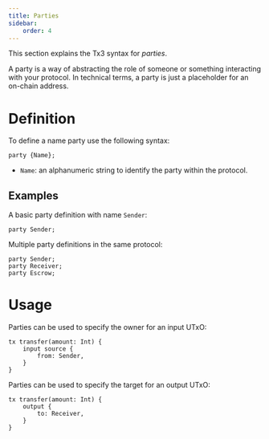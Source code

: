 ```yaml
---
title: Parties
sidebar:
    order: 4
---
```


This section explains the Tx3 syntax for _parties_.

A party is a way of abstracting the role of someone or something interacting with your protocol. In technical terms, a party is just a placeholder for an on-chain address.

# Definition

To define a name party use the following syntax:

```tx3
party {Name};
```

-  `Name`: an alphanumeric string to identify the party within the protocol.


## Examples

A basic party definition with name `Sender`:

```
party Sender;
```

Multiple party definitions in the same protocol:

```
party Sender;
party Receiver;
party Escrow;
```

# Usage

Parties can be used to specify the owner for an input UTxO:

```tx3
tx transfer(amount: Int) {
    input source {
        from: Sender,
    }
}
```

Parties can be used to specify the target for an output UTxO:

```tx3
tx transfer(amount: Int) {
    output {
        to: Receiver,
    }
}
```

